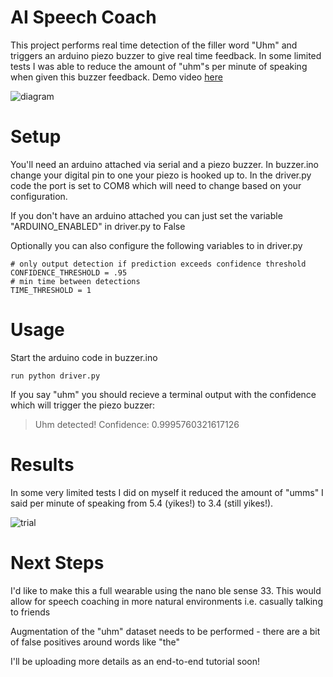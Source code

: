 # AI Speech Coach

This project performs real time detection of the filler word "Uhm" and triggers an arduino piezo buzzer to give real time feedback. In some limited tests I was able to reduce the amount of "uhm"s per minute of speaking when given this buzzer feedback. Demo video [here](https://www.youtube.com/shorts/_jT5GXECS44)

![diagram](https://i.imgur.com/tpNVkMP.jpg)

# Setup

You'll need an arduino attached via serial and a piezo buzzer. In buzzer.ino change your digital pin to one your piezo is hooked up to.
In the driver.py code the port is set to COM8 which will need to change based on your configuration.

If you don't have an arduino attached you can just set the variable "ARDUINO_ENABLED" in driver.py to False

Optionally you can also configure the following variables to in driver.py 

```
# only output detection if prediction exceeds confidence threshold
CONFIDENCE_THRESHOLD = .95
# min time between detections
TIME_THRESHOLD = 1
```

# Usage

Start the arduino code in buzzer.ino 

```run python driver.py```

If you say "uhm" you should recieve a terminal output with the confidence which will trigger the piezo buzzer:
>Uhm detected! Confidence: 0.9995760321617126

# Results
In some very limited tests I did on myself it reduced the amount of "umms" I said per minute of speaking from 5.4 (yikes!) to 3.4 (still yikes!).

![trial](https://i.imgur.com/dtrxDTa.png)

# Next Steps
I'd like to make this a full wearable using the nano ble sense 33. This would allow for speech coaching in more natural environments i.e. casually talking to friends

Augmentation of the "uhm" dataset needs to be performed - there are a bit of false positives around words like "the"

I'll be uploading more details as an end-to-end tutorial soon!
